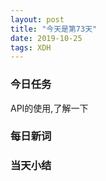 ```yaml
---  
layout: post  
title: "今天是第73天"  
date: 2019-10-25
tags: XDH    
---  
```


### 今日任务
API的使用,了解一下
### 每日新词

### 当天小结
